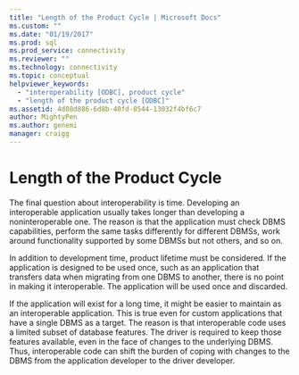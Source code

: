 ```yaml
---
title: "Length of the Product Cycle | Microsoft Docs"
ms.custom: ""
ms.date: "01/19/2017"
ms.prod: sql
ms.prod_service: connectivity
ms.reviewer: ""
ms.technology: connectivity
ms.topic: conceptual
helpviewer_keywords: 
  - "interoperability [ODBC], product cycle"
  - "length of the product cycle [ODBC]"
ms.assetid: 4d08d886-6d8b-40fd-8544-13032f4bf6c7
author: MightyPen
ms.author: genemi
manager: craigg
---
```

# Length of the Product Cycle
The final question about interoperability is time. Developing an interoperable application usually takes longer than developing a noninteroperable one. The reason is that the application must check DBMS capabilities, perform the same tasks differently for different DBMSs, work around functionality supported by some DBMSs but not others, and so on.  
  
 In addition to development time, product lifetime must be considered. If the application is designed to be used once, such as an application that transfers data when migrating from one DBMS to another, there is no point in making it interoperable. The application will be used once and discarded.  
  
 If the application will exist for a long time, it might be easier to maintain as an interoperable application. This is true even for custom applications that have a single DBMS as a target. The reason is that interoperable code uses a limited subset of database features. The driver is required to keep those features available, even in the face of changes to the underlying DBMS. Thus, interoperable code can shift the burden of coping with changes to the DBMS from the application developer to the driver developer.
